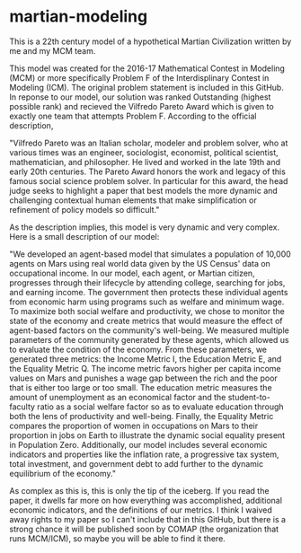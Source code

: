 # martian-modeling

This is a 22th century model of a hypothetical Martian Civilization written by me and my MCM team. 

This model was created for the 2016-17 Mathematical Contest in Modeling (MCM) or more specifically Problem F of the Interdisplinary Contest in Modeling (ICM).
The original problem statement is included in this GitHub.
In reponse to our model, our solution was ranked Outstanding (highest possible rank) and recieved the Vilfredo Pareto Award which is given to exactly one team that attempts Problem F.
According to the official description,

"Vilfredo Pareto was an Italian scholar, modeler and problem solver, who at various times was an engineer, sociologist, economist, political scientist, mathematician, and philosopher. He lived and worked in the late 19th and early 20th centuries. The Pareto Award honors the work and legacy of this famous social science problem solver. In particular for this award, the head judge seeks to highlight a paper that best models the more dynamic and challenging contextual human elements that make simplification or refinement of policy models so difficult."

As the description implies, this model is very dynamic and very complex. Here is a small description of our model: 

"We developed an agent-based model that simulates a population of 10,000 agents on Mars using real world data given by the US Census' data on occupational income. In our model, each agent, or Martian citizen, progresses through their lifecycle by attending college, searching for jobs, and earning income. The government then protects these individual agents from economic harm using programs such as welfare and minimum wage. To maximize both social welfare and productivity, we chose to monitor the state of the economy and create metrics that would measure the effect of agent-based factors on the community's well-being. We measured multiple parameters of the community generated by these agents, which allowed us to evaluate the condition of the economy. From these parameters, we generated three metrics: the Income Metric I, the Education Metric E, and the Equality Metric Q. The income metric favors higher per capita income values on Mars and punishes a wage gap between the rich and the poor that is either too large or too small. The education metric measures the amount of unemployment as an economical factor and the student-to-faculty ratio as a social welfare factor so as to evaluate education through both the lens of productivity and well-being. Finally, the Equality Metric compares the proportion of women in occupations on Mars to their proportion in jobs on Earth to illustrate the dynamic social equality present in Population Zero. Additionally, our model includes several economic indicators and properties like the inflation rate, a progressive tax system, total investment, and government debt to add further to the dynamic equilibrium of the economy."

As complex as this is, this is only the tip of the iceberg. If you read the paper, it dwells far more on how everything was accomplished, additional economic indicators, and the definitions of our metrics. I think I waived away rights to my paper so I can't include that in this GitHub, but there is a strong chance it will be published soon by COMAP (the organization that runs MCM/ICM), so maybe you will be able to find it there.
